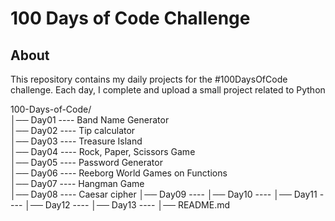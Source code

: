 # 100 Days of Code Challenge

## About
This repository contains my daily projects for the #100DaysOfCode challenge. 
Each day, I complete and upload a small project related to Python

100-Days-of-Code/                                                                                                                                             
│── Day01 ---- Band Name Generator                                                                                                                                       
│── Day02 ---- Tip calculator                                                                                                                                            
│── Day03 ---- Treasure Island                                                                                                                                                           
│── Day04 ---- Rock, Paper, Scissors Game                                                                                                                                                                            
│── Day05 ---- Password Generator                                                                                                                                                                                      
│── Day06 ---- Reeborg World Games on Functions                                                                                                                                                                        
│── Day07 ---- Hangman Game                                                                                                                                                                                            
│── Day08 ---- Caesar cipher
│── Day09 ----
│── Day10 ----
│── Day11 ----
│── Day12 ----
│── Day13 ----
│── README.md
